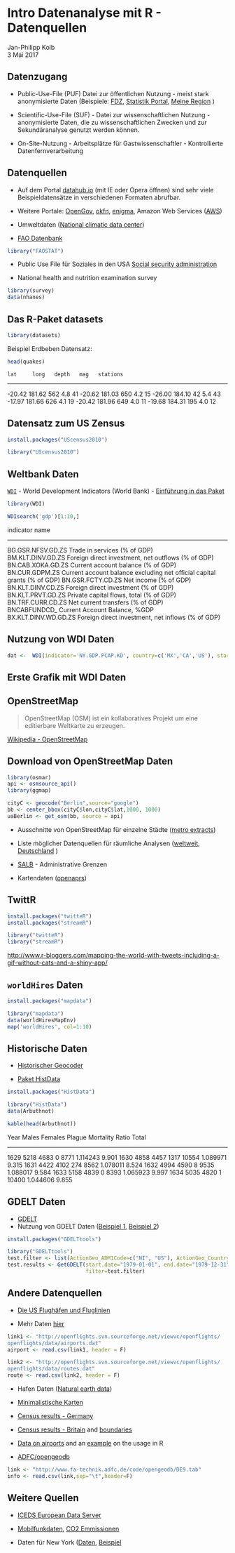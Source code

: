 # Intro Datenanalyse mit R - Datenquellen
Jan-Philipp Kolb  
3 Mai 2017  









## Datenzugang

- Public-Use-File (PUF) Datei zur öffentlichen Nutzung - meist stark anonymisierte Daten
(Beispiele: [FDZ](www.forschungsdatenzentrum.de), [Statistik Portal](www.statistik-portal.de), [Meine Region](www.infothek.statistik.rlp.de/lis/MeineRegion/index.asp) )

- Scientific-Use-File (SUF) - Datei zur wissenschaftlichen Nutzung - anonymisierte Daten, die zu wissenschaftlichen Zwecken und zur Sekundäranalyse genutzt werden können. 
 
- On-Site-Nutzung - Arbeitsplätze für Gastwissenschaftler - Kontrollierte Datenfernverarbeitung


## Datenquellen

- Auf dem Portal [datahub.io](http://datahub.io/) (mit IE oder Opera öffnen) sind sehr viele Beispieldatensätze in verschiedenen Formaten abrufbar. 

- Weitere Portale: [OpenGov](http://ropengov.github.io/projects/), [okfn](http://data.okfn.org/), [enigma](https://app.enigma.io/table/org.worldbank.hnp.data), 
Amazon Web Services ([AWS](http://aws.amazon.com/de/public-data-sets/))


- Umweltdaten ([National climatic data center](http://www.ncdc.noaa.gov/ibtracs/index.php?name=ibtracs-data))


- [FAO Datenbank](http://cran.r-project.org/web/packages/FAOSTAT/index.html)


```r
library("FAOSTAT")
```

- Public Use File für Soziales in den USA [Social security administration ](http://www.ssa.gov/policy/docs/data/index.html)

- National health and nutrition examination survey


```r
library(survey)
data(nhanes)
```


## Das R-Paket datasets


```r
library(datasets)
```

Beispiel Erdbeben Datensatz:


```r
head(quakes)
```



    lat     long   depth   mag   stations
-------  -------  ------  ----  ---------
 -20.42   181.62     562   4.8         41
 -20.62   181.03     650   4.2         15
 -26.00   184.10      42   5.4         43
 -17.97   181.66     626   4.1         19
 -20.42   181.96     649   4.0         11
 -19.68   184.31     195   4.0         12

## Datensatz zum US Zensus


```r
install.packages("UScensus2010")
```



```r
library("UScensus2010")
```

## Weltbank Daten

[`WDI`](https://cran.r-project.org/web/packages/WDI/index.html) - World Development Indicators (World Bank) - [Einführung in das Paket](https://github.com/vincentarelbundock/WDI)


```r
library(WDI)
```


```r
WDIsearch('gdp')[1:10,]
```


indicator              name                                                                     
---------------------  -------------------------------------------------------------------------
BG.GSR.NFSV.GD.ZS      Trade in services (% of GDP)                                             
BM.KLT.DINV.GD.ZS      Foreign direct investment, net outflows (% of GDP)                       
BN.CAB.XOKA.GD.ZS      Current account balance (% of GDP)                                       
BN.CUR.GDPM.ZS         Current account balance excluding net official capital grants (% of GDP) 
BN.GSR.FCTY.CD.ZS      Net income (% of GDP)                                                    
BN.KLT.DINV.CD.ZS      Foreign direct investment (% of GDP)                                     
BN.KLT.PRVT.GD.ZS      Private capital flows, total (% of GDP)                                  
BN.TRF.CURR.CD.ZS      Net current transfers (% of GDP)                                         
BNCABFUNDCD_           Current Account Balance, %GDP                                            
BX.KLT.DINV.WD.GD.ZS   Foreign direct investment, net inflows (% of GDP)                        


## Nutzung von WDI Daten


```r
dat <-  WDI(indicator='NY.GDP.PCAP.KD', country=c('MX','CA','US'), start=1960, end=2012)
```



## Erste Grafik mit WDI Daten




## OpenStreetMap

> OpenStreetMap (OSM) ist ein kollaboratives Projekt um eine editierbare Weltkarte zu erzeugen.

[Wikipedia - OpenStreetMap](https://en.wikipedia.org/wiki/OpenStreetMap)

## Download von OpenStreetMap Daten


```r
library(osmar)
api <- osmsource_api()
library(ggmap)
```


```r
cityC <- geocode("Berlin",source="google")
bb <- center_bbox(cityC$lon,cityC$lat,1000, 1000)
uaBerlin <- get_osm(bb, source = api)
```

- Ausschnitte von OpenStreetMap für einzelne Städte ([metro extracts](https://mapzen.com/data/metro-extracts/))

- Liste möglicher Datenquellen für räumliche Analysen ([weltweit](http://wiki.openstreetmap.org/wiki/Potential_Datasources), [Deutschland](http://wiki.openstreetmap.org/wiki/DE:Potential_Datasources)
)

- [SALB](http://wiki.openstreetmap.org/wiki/SALB) - Administrative Grenzen

- Kartendaten ([openaprs](http://www.openaprs.net/))


## TwittR


```r
install.packages("twitteR")
install.packages("streamR")
```




```r
library("twitteR")
library("streamR")
```

<http://www.r-bloggers.com/mapping-the-world-with-tweets-including-a-gif-without-cats-and-a-shiny-app/>

## `worldHires` Daten


```r
install.packages("mapdata")
```



```r
library("mapdata")
data(worldHiresMapEnv)
map('worldHires', col=1:10)
```


## Historische Daten

- [Historischer Geocoder](http://www.azavea.com/blogs/newsletter/v2i3/azavea-research-historic-geocoder/)

- [Paket HistData](http://www.inside-r.org/packages/cran/HistData)


```r
install.packages("HistData")
```



```r
library("HistData")
data(Arbuthnot)
```


```r
kable(head(Arbuthnot))
```



 Year   Males   Females   Plague   Mortality      Ratio   Total
-----  ------  --------  -------  ----------  ---------  ------
 1629    5218      4683        0        8771   1.114243   9.901
 1630    4858      4457     1317       10554   1.089971   9.315
 1631    4422      4102      274        8562   1.078011   8.524
 1632    4994      4590        8        9535   1.088017   9.584
 1633    5158      4839        0        8393   1.065923   9.997
 1634    5035      4820        1       10400   1.044606   9.855


## GDELT Daten

- [GDELT](http://www.gdeltproject.org/)
- Nutzung von GDELT Daten ([Beispiel 1](http://quantifyingmemory.blogspot.de/2013/04/mapping-gdelt-data-in-r-and-some.html), 
[Beispiel 2](http://www.kalevleetaru.com/))


```r
install.packages("GDELTtools")
```


```r
library("GDELTtools")
test.filter <- list(ActionGeo_ADM1Code=c("NI", "US"), ActionGeo_CountryCode="US")
test.results <- GetGDELT(start.date="1979-01-01", end.date="1979-12-31",
                         filter=test.filter)
```


## Andere Datenquellen


- [Die US Flughäfen und Fluglinien](http://www.sasanalysis.com/2013/06/the-us-airports-with-most-flight-routes.html)

- Mehr Daten [hier](http://openflights.org/data.html)


```r
link1 <- "http://openflights.svn.sourceforge.net/viewvc/openflights/
openflights/data/airports.dat"
airport <- read.csv(link1, header = F)

link2 <- "http://openflights.svn.sourceforge.net/viewvc/openflights/
openflights/data/routes.dat"
route <- read.csv(link2, header = F)
```


- Hafen Daten ([Natural earth data](http://www.naturalearthdata.com/downloads/10m-cultural-vectors/))

- [Minimalistische Karten](http://www.r-bloggers.com/minimalist-maps/)

- [Census results - Germany](https://ergebnisse.zensus2011.de/)
- [Census results - Britain](http://www.r-bloggers.com/2011-census-open-atlas-project/) and [boundaries](http://www.ons.gov.uk/ons/guide-method/census/2011/census-data/2011-census-prospectus/new-developments-for-2011-census-results/2011-census-geography/2011-census-geography-prospectus/index.html)
- [Data on airports](http://openflights.org/data.html) and an [example](http://www.milanor.net/blog/?p=594) on the usage in R


- [ADFC/opengeodb](http://www.fa-technik.adfc.de/code/opengeodb/)


```r
link <- "http://www.fa-technik.adfc.de/code/opengeodb/DE9.tab"
info <- read.csv(link,sep="\t",header=F)
```


## Weitere Quellen


- [ICEDS European Data Server](http://geocommons.com/overlays/96341)


- [Mobilfunkdaten](http://opencellid.org/), [CO2 Emmissionen](http://databank.worldbank.org/data/reports.aspx?source=2&country=DEU&series=&period=)

- Daten für New York ([Daten](https://data.cityofnewyork.us/), [Beispiel](https://data.cityofnewyork.us/City-Government/Parking-Violations-Issued-Fiscal-Year-2014-August-/jt7v-77mi)

